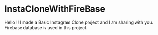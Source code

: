 # InstaCloneWithFireBase
Hello !! I made a Basic Instagram Clone  project and I am sharing with you. Firebase database is used in this project.
